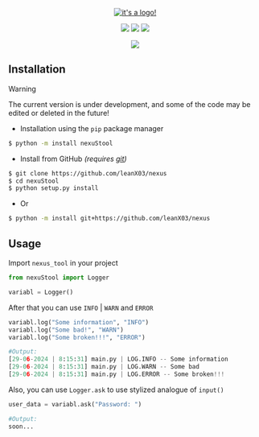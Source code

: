 <p align = "center">
    <a href = "https://t.me/thelittlestoryteller_bot"><img src = "https://i.postimg.cc/Xq68M3Sy/logo-tr-small.png" title = "it's a logo!">
</p>

<p align = "center">
    <a href = "LICENSE"><img src = "https://img.shields.io/badge/License-MIT-081f41?logo=homepage&logoColor=209ed5"></a>
    <a href = "https://www.python.org/downloads/"><img src = "https://img.shields.io/badge/Language-Python_v3.9-081f41?logo=python&logoColor=209ed5"></a>
    <img src = "https://img.shields.io/badge/Version-0.1.1-081f41?logo=v&logoColor=209ed5">
</p>

<p align = "center">
    <a href = "https://t.me/thelittlestoryteller_bot"><img src = "https://readme-typing-svg.herokuapp.com?font=Fira+Code&pause=1000&color=209ed5&center=true&random=false&width=435&lines=Nexus;Simplicity+and+flexibility!"></a>
</p>

<h2>Installation</h2>

> [!WARNING]
> The current version is under development, and some of the code may be edited or deleted in the future!

- Installation using the `pip` package manager
```bash
$ python -m install nexuStool
```
- Install from GitHub *(requires [git](https://git-scm.com/downloads))*
```bash
$ git clone https://github.com/leanX03/nexus
$ cd nexuStool
$ python setup.py install
```
- Or
```bash
$ python -m install git+https://github.com/leanX03/nexus
```

<h2>Usage</h2>

Import `nexus_tool` in your project

```python
from nexuStool import Logger

variabl = Logger()
```

After that you can use `INFO` | `WARN` and `ERROR`

```python
variabl.log("Some information", "INFO")
variabl.log("Some bad!", "WARN")
variabl.log("Some broken!!!", "ERROR")

#Output:
[29-06-2024 | 8:15:31] main.py | LOG.INFO -- Some information
[29-06-2024 | 8:15:31] main.py | LOG.WARN -- Some bad
[29-06-2024 | 8:15:31] main.py | LOG.ERROR -- Some broken!!!
```

Also, you can use `Logger.ask` to use stylized analogue of `input()`

```python
user_data = variabl.ask("Password: ")

#Output:
soon...
```
